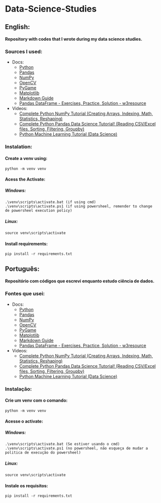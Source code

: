 # Data-Science-Studies

## English:
#### Repository with codes that I wrote during my data science studies.

### Sources I used:
- Docs:
  - [Python](https://docs.python.org)
  - [Pandas](https://pandas.pydata.org/docs)
  - [NumPy](https://numpy.org/doc/stable/)
  - [OpenCV](https://docs.opencv.org)
  - [PyGame](https://www.pygame.org/docs/)
  - [Matplotlib](https://matplotlib.org/stable/contents.html)
  - [Markdown Guide](https://www.markdownguide.org)
  - [Pandas DataFrame - Exercises, Practice, Solution - w3resource](https://www.w3resource.com/python-exercises/pandas/index-dataframe.php)
- Videos:
  - [Complete Python NumPy Tutorial (Creating Arrays, Indexing, Math, Statistics, Reshaping)](https://youtu.be/GB9ByFAIAH4)
  - [Complete Python Pandas Data Science Tutorial! (Reading CSV/Excel files, Sorting, Filtering, Groupby)](https://youtu.be/vmEHCJofslg)
  - [Python Machine Learning Tutorial (Data Science)](https://youtu.be/7eh4d6sabA0)


### Instalation:
#### Create a venv using:
```
python -m venv venv
```

#### Acess the Activate:
##### Windows:
```
.\venv\scripts\activate.bat (if using cmd)
.\venv\scripts\activate.ps1 (if using powersheel, remender to change de powersheel execution policy)
```
##### Linux:
```
source venv\scripts\activate
```

#### Install requirements:
```
pip install -r requirements.txt
```


## Português:
#### Repositório com códigos que escrevi enquanto estudo ciência de dados.

### Fontes que usei:
- Docs:
  - [Python](https://docs.python.org)
  - [Pandas](https://pandas.pydata.org/docs)
  - [NumPy](https://numpy.org/doc/stable/)
  - [OpenCV](https://docs.opencv.org)
  - [PyGame](https://www.pygame.org/docs/)
  - [Matplotlib](https://matplotlib.org/stable/contents.html)
  - [Markdown Guide](https://www.markdownguide.org)
  - [Pandas DataFrame - Exercises, Practice, Solution - w3resource](https://www.w3resource.com/python-exercises/pandas/index-dataframe.php)
- Videos:
  - [Complete Python NumPy Tutorial (Creating Arrays, Indexing, Math, Statistics, Reshaping)](https://youtu.be/GB9ByFAIAH4)
  - [Complete Python Pandas Data Science Tutorial! (Reading CSV/Excel files, Sorting, Filtering, Groupby)](https://youtu.be/vmEHCJofslg)
  - [Python Machine Learning Tutorial (Data Science)](https://youtu.be/7eh4d6sabA0)
  
  
### Instalação:
#### Crie um venv com o comando:
```
python -m venv venv
```

#### Acesse o activate:
##### Windows:
```
.\venv\scripts\activate.bat (Se estiver usando o cmd)
.\venv\scripts\activate.ps1 (no powersheel, não esqueça de mudar a politica de execução do powersheel)
```
##### Linux:
```
source venv\scripts\activate
```

#### Instale os requisitos:
```
pip install -r requirements.txt
```
